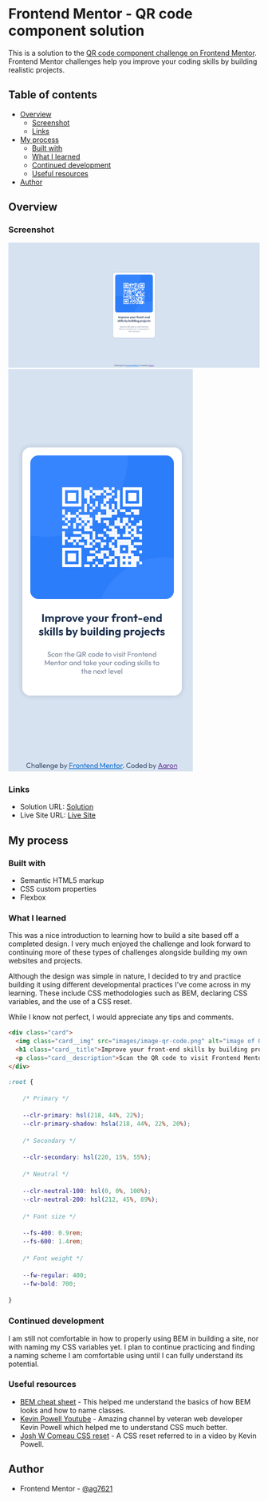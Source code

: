# Frontend Mentor - QR code component solution

This is a solution to the [QR code component challenge on Frontend Mentor](https://www.frontendmentor.io/challenges/qr-code-component-iux_sIO_H). Frontend Mentor challenges help you improve your coding skills by building realistic projects. 

## Table of contents

- [Overview](#overview)
  - [Screenshot](#screenshot)
  - [Links](#links)
- [My process](#my-process)
  - [Built with](#built-with)
  - [What I learned](#what-i-learned)
  - [Continued development](#continued-development)
  - [Useful resources](#useful-resources)
- [Author](#author)


## Overview

### Screenshot

![Desktop preview image for QR code component challenge](/images/desktop%20preview.png "Desktop preview")
![Mobile preview image for QR code component challenge](/images/mobile%20preview.png "Mobile preview")

### Links

- Solution URL: [Solution](https://github.com/ag7621/fem_qr-code-component)
- Live Site URL: [Live Site](https://ag7621.github.io/fem_qr-code-component/)

## My process

### Built with

- Semantic HTML5 markup
- CSS custom properties
- Flexbox

### What I learned

This was a nice introduction to learning how to build a site based off a completed design. I very much enjoyed the challenge and look forward to continuing more of these types of challenges alongside building my own websites and projects.

Although the design was simple in nature, I decided to try and practice building it using different developmental practices I've come across in my learning. These include CSS methodologies such as BEM, declaring CSS variables, and the use of a CSS reset.

While I know not perfect, I would appreciate any tips and comments.

```html
<div class="card">
  <img class="card__img" src="images/image-qr-code.png" alt="image of QR code">
  <h1 class="card__title">Improve your front-end skills by building projects</h1>
  <p class="card__description">Scan the QR code to visit Frontend Mentor and take your coding skills to the next level</p>
</div>
```
```css
:root {

    /* Primary */

    --clr-primary: hsl(218, 44%, 22%);
    --clr-primary-shadow: hsla(218, 44%, 22%, 20%);

    /* Secondary */

    --clr-secondary: hsl(220, 15%, 55%);

    /* Neutral */

    --clr-neutral-100: hsl(0, 0%, 100%);
    --clr-neutral-200: hsl(212, 45%, 89%);

    /* Font size */

    --fs-400: 0.9rem;
    --fs-600: 1.4rem;

    /* Font weight */

    --fw-regular: 400;
    --fw-bold: 700;

}
```

### Continued development

I am still not comfortable in how to properly using BEM in building a site, nor with naming my CSS variables yet. I plan to continue practicing and finding a naming scheme I am comfortable using until I can fully understand its potential. 

### Useful resources

- [BEM cheat sheet](https://9elements.com/bem-cheat-sheet/) - This helped me understand the basics of how BEM looks and how to name classes.
- [Kevin Powell Youtube](https://www.youtube.com/@KevinPowell) - Amazing channel by veteran web developer Kevin Powell which helped me to understand CSS much better.
- [Josh W Comeau CSS reset](https://www.joshwcomeau.com/css/custom-css-reset/) - A CSS reset referred to in a video by Kevin Powell.

## Author

- Frontend Mentor - [@ag7621](https://www.frontendmentor.io/profile/ag7621)
